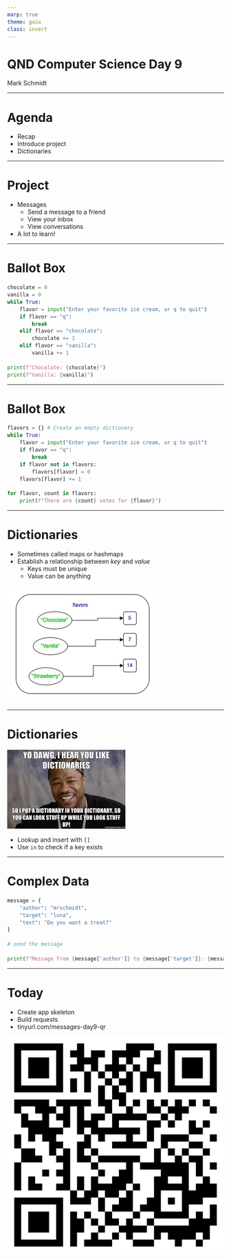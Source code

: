 ```yaml
---
marp: true
theme: gaia
class: invert
---
```


# QND Computer Science Day 9
Mark Schmidt

---

# Agenda

- Recap
- Introduce project
- Dictionaries

---

# Project

- Messages
  - Send a message to a friend
  - View your inbox
  - View conversations
- A lot to learn!

---

# Ballot Box

```python
chocolate = 0
vanilla = 0
while True:
    flavor = input("Enter your favorite ice cream, or q to quit")
    if flavor == "q":
        break
    elif flavor == "chocolate":
        chocolate += 1
    elif flavor == "vanilla":
        vanilla += 1

print(f"Chocolate: {chocolate}")
print(f"Vanilla: {vanilla}")
```

---

# Ballot Box 

```python
flavors = {} # Create an empty dictionary
while True:
    flavor = input("Enter your favorite ice cream, or q to quit")
    if flavor == "q":
        break
    if flavor not in flavors:
        flavors[flavor] = 0
    flavors[flavor] += 1

for flavor, count in flavors:
    print(f"There are {count} votes for {flavor}")

```

<!-- -->
<!-- Note that flavor, count is a TUPLE -->

---

# Dictionaries

- Sometimes called maps or hashmaps
- Establish a relationship between *key* and *value*
    - Keys must be unique
    - Value can be anything

![bg right h:400](../assets/dictionary.jpg)

---

# Dictionaries

![bg right h:400](../assets/dictionary.jpeg)

- Lookup and insert with `[]`
- Use `in` to check if a key exists
--- 

# Complex Data

```python
message = {
    "author": "mrschmidt",
    "target": "luna",
    "text": "Do you want a treat?"
}

# send the message

print(f"Message from {message['author']} to {message['target']}: {message['text']}")
```

---


# Today

- Create app skeleton
- Build requests
- tinyurl.com/messages-day9-qr

![bg right h:400](../assets/messages-day9-qr.png)